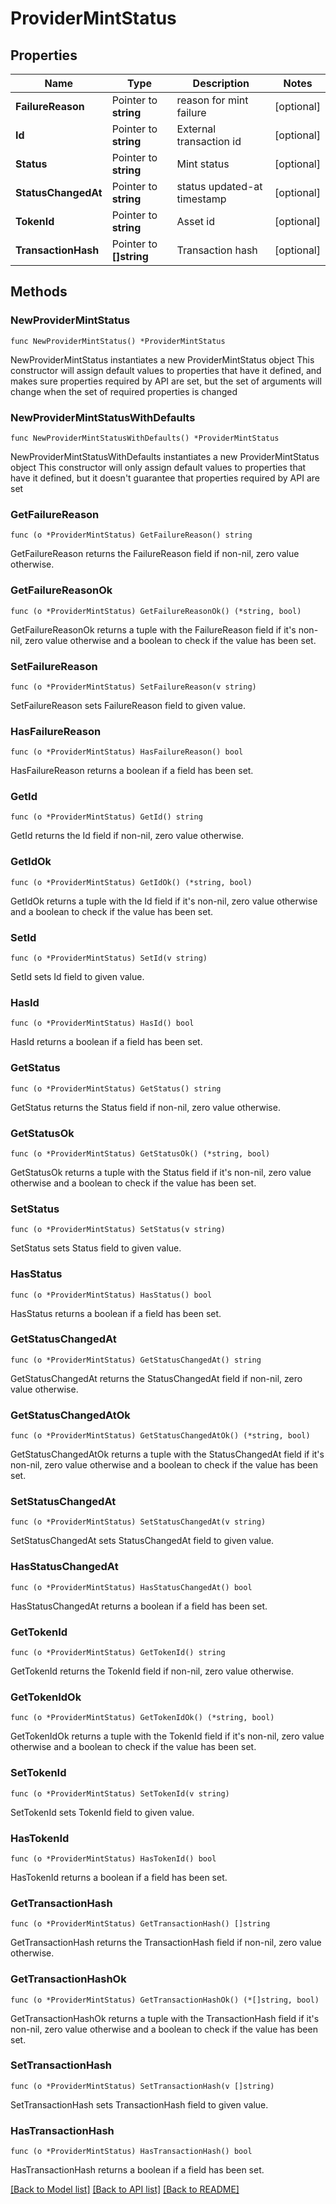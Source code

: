 # ProviderMintStatus

## Properties

Name | Type | Description | Notes
------------ | ------------- | ------------- | -------------
**FailureReason** | Pointer to **string** | reason for mint failure | [optional] 
**Id** | Pointer to **string** | External transaction id | [optional] 
**Status** | Pointer to **string** | Mint status | [optional] 
**StatusChangedAt** | Pointer to **string** | status updated-at timestamp | [optional] 
**TokenId** | Pointer to **string** | Asset id | [optional] 
**TransactionHash** | Pointer to **[]string** | Transaction hash | [optional] 

## Methods

### NewProviderMintStatus

`func NewProviderMintStatus() *ProviderMintStatus`

NewProviderMintStatus instantiates a new ProviderMintStatus object
This constructor will assign default values to properties that have it defined,
and makes sure properties required by API are set, but the set of arguments
will change when the set of required properties is changed

### NewProviderMintStatusWithDefaults

`func NewProviderMintStatusWithDefaults() *ProviderMintStatus`

NewProviderMintStatusWithDefaults instantiates a new ProviderMintStatus object
This constructor will only assign default values to properties that have it defined,
but it doesn't guarantee that properties required by API are set

### GetFailureReason

`func (o *ProviderMintStatus) GetFailureReason() string`

GetFailureReason returns the FailureReason field if non-nil, zero value otherwise.

### GetFailureReasonOk

`func (o *ProviderMintStatus) GetFailureReasonOk() (*string, bool)`

GetFailureReasonOk returns a tuple with the FailureReason field if it's non-nil, zero value otherwise
and a boolean to check if the value has been set.

### SetFailureReason

`func (o *ProviderMintStatus) SetFailureReason(v string)`

SetFailureReason sets FailureReason field to given value.

### HasFailureReason

`func (o *ProviderMintStatus) HasFailureReason() bool`

HasFailureReason returns a boolean if a field has been set.

### GetId

`func (o *ProviderMintStatus) GetId() string`

GetId returns the Id field if non-nil, zero value otherwise.

### GetIdOk

`func (o *ProviderMintStatus) GetIdOk() (*string, bool)`

GetIdOk returns a tuple with the Id field if it's non-nil, zero value otherwise
and a boolean to check if the value has been set.

### SetId

`func (o *ProviderMintStatus) SetId(v string)`

SetId sets Id field to given value.

### HasId

`func (o *ProviderMintStatus) HasId() bool`

HasId returns a boolean if a field has been set.

### GetStatus

`func (o *ProviderMintStatus) GetStatus() string`

GetStatus returns the Status field if non-nil, zero value otherwise.

### GetStatusOk

`func (o *ProviderMintStatus) GetStatusOk() (*string, bool)`

GetStatusOk returns a tuple with the Status field if it's non-nil, zero value otherwise
and a boolean to check if the value has been set.

### SetStatus

`func (o *ProviderMintStatus) SetStatus(v string)`

SetStatus sets Status field to given value.

### HasStatus

`func (o *ProviderMintStatus) HasStatus() bool`

HasStatus returns a boolean if a field has been set.

### GetStatusChangedAt

`func (o *ProviderMintStatus) GetStatusChangedAt() string`

GetStatusChangedAt returns the StatusChangedAt field if non-nil, zero value otherwise.

### GetStatusChangedAtOk

`func (o *ProviderMintStatus) GetStatusChangedAtOk() (*string, bool)`

GetStatusChangedAtOk returns a tuple with the StatusChangedAt field if it's non-nil, zero value otherwise
and a boolean to check if the value has been set.

### SetStatusChangedAt

`func (o *ProviderMintStatus) SetStatusChangedAt(v string)`

SetStatusChangedAt sets StatusChangedAt field to given value.

### HasStatusChangedAt

`func (o *ProviderMintStatus) HasStatusChangedAt() bool`

HasStatusChangedAt returns a boolean if a field has been set.

### GetTokenId

`func (o *ProviderMintStatus) GetTokenId() string`

GetTokenId returns the TokenId field if non-nil, zero value otherwise.

### GetTokenIdOk

`func (o *ProviderMintStatus) GetTokenIdOk() (*string, bool)`

GetTokenIdOk returns a tuple with the TokenId field if it's non-nil, zero value otherwise
and a boolean to check if the value has been set.

### SetTokenId

`func (o *ProviderMintStatus) SetTokenId(v string)`

SetTokenId sets TokenId field to given value.

### HasTokenId

`func (o *ProviderMintStatus) HasTokenId() bool`

HasTokenId returns a boolean if a field has been set.

### GetTransactionHash

`func (o *ProviderMintStatus) GetTransactionHash() []string`

GetTransactionHash returns the TransactionHash field if non-nil, zero value otherwise.

### GetTransactionHashOk

`func (o *ProviderMintStatus) GetTransactionHashOk() (*[]string, bool)`

GetTransactionHashOk returns a tuple with the TransactionHash field if it's non-nil, zero value otherwise
and a boolean to check if the value has been set.

### SetTransactionHash

`func (o *ProviderMintStatus) SetTransactionHash(v []string)`

SetTransactionHash sets TransactionHash field to given value.

### HasTransactionHash

`func (o *ProviderMintStatus) HasTransactionHash() bool`

HasTransactionHash returns a boolean if a field has been set.


[[Back to Model list]](../README.md#documentation-for-models) [[Back to API list]](../README.md#documentation-for-api-endpoints) [[Back to README]](../README.md)


